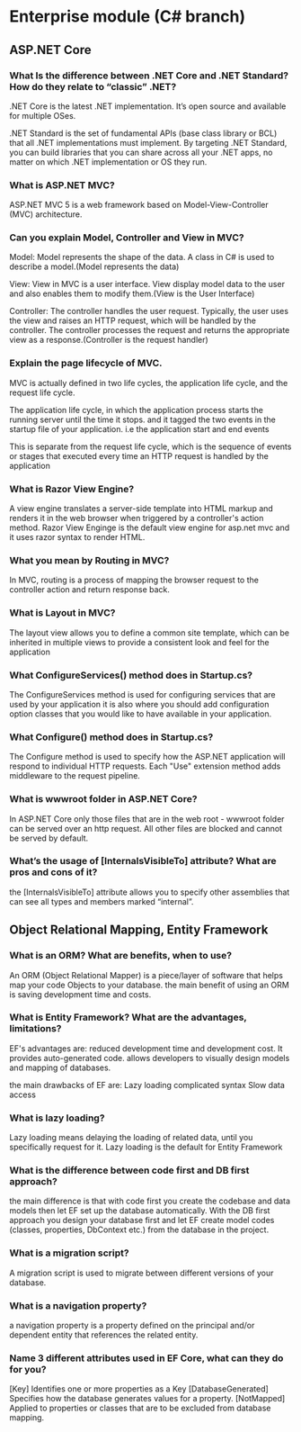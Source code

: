 # Enterprise module (C# branch)

## ASP.NET Core

### What Is the difference between .NET Core and .NET Standard? How do they relate to “classic” .NET?

.NET Core is the latest .NET implementation. It’s open source and available for multiple OSes.

.NET Standard is the set of fundamental APIs (base class library or BCL) that all .NET implementations must implement. By targeting .NET Standard, you can build libraries that you can share across all your .NET apps, no matter on which .NET implementation or OS they run.

### What is ASP.NET MVC?

ASP.NET MVC 5 is a web framework based on Model-View-Controller (MVC) architecture.

### Can you explain Model, Controller and View in MVC?

Model: Model represents the shape of the data. A class in C# is used to describe a model.(Model represents the data)

View: View in MVC is a user interface. View display model data to the user and also enables them to modify them.(View is the User Interface)

Controller: The controller handles the user request. Typically, the user uses the view and raises an HTTP request, which will be handled by the controller. The controller processes the request and returns the appropriate view as a response.(Controller is the request handler)

### Explain the page lifecycle of MVC.

MVC is actually defined in two life cycles, the application life cycle, and the request life cycle.

The application life cycle, in which the application process starts the running server until the time it stops. and it tagged the two events in the startup file of your application. i.e the application start and end events

This is separate from the request life cycle, which is the sequence of events or stages that executed every time an HTTP request is handled by the application

### What is Razor View Engine?

A view engine translates a server-side template into HTML markup and renders it in the web browser when triggered by a controller's action method.
Razor View Enginge is the default view engine for asp.net mvc and it uses razor syntax to render HTML.

### What you mean by Routing in MVC?

In MVC, routing is a process of mapping the browser request to the controller action and return response back.

### What is Layout in MVC?

The layout view allows you to define a common site template, which can be inherited in multiple views to provide a consistent look and feel for the application

### What ConfigureServices() method does in Startup.cs?

The ConfigureServices method is used for configuring services that are used by your application it is also where you should add configuration option classes that you would like to have available in your application.

### What Configure() method does in Startup.cs?

The Configure method is used to specify how the ASP.NET application will respond to individual HTTP requests.
Each "Use" extension method adds middleware to the request pipeline.

### What is wwwroot folder in ASP.NET Core?

In ASP.NET Core only those files that are in the web root - wwwroot folder can be served over an http request. All other files are blocked and cannot be served by default.

### What’s the usage of [InternalsVisibleTo] attribute? What are pros and cons of it?

the [InternalsVisibleTo] attribute allows you to specify other assemblies that can see all types and members marked “internal”.

## Object Relational Mapping, Entity Framework

### What is an ORM? What are benefits, when to use?

An ORM (Object Relational Mapper) is a piece/layer of software that helps map your code Objects to your database.
the main benefit of using an ORM is saving development time and costs.

### What is Entity Framework? What are the advantages, limitations?

EF's advantages are:
reduced development time and development cost.
It provides auto-generated code.
allows developers to visually design models and mapping of databases.

the main drawbacks of EF are:
Lazy loading
complicated syntax
Slow data access

### What is lazy loading?

Lazy loading means delaying the loading of related data, until you specifically request for it.
Lazy loading is the default for Entity Framework

### What is the difference between code first and DB first approach?

the main difference is that with code first you create the codebase and data models then let EF set up the database automatically.
With the DB first approach you design your database first and let EF create model codes (classes, properties, DbContext etc.) from the database in the project.

### What is a migration script?

A migration script is used to migrate between different versions of your database.

### What is a navigation property?

a navigation property is a property defined on the principal and/or dependent entity that references the related entity.

### Name 3 different attributes used in EF Core, what can they do for you?

[Key] Identifies one or more properties as a Key
[DatabaseGenerated] Specifies how the database generates values for a property.
[NotMapped] Applied to properties or classes that are to be excluded from database mapping.
